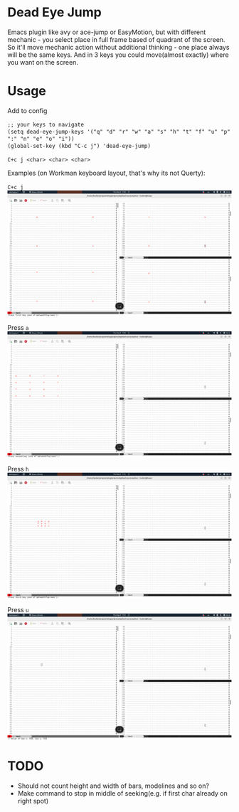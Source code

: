 # Dead Eye Jump

Emacs plugin like avy or ace-jump or EasyMotion, but with different mechanic - you select place in full frame based of quadrant of the screen.
So it'll move mechanic action without additional thinking - one place always will be the same keys.
And in 3 keys you could move(almost exactly) where you want on the screen.

# Usage

Add to config
```eslisp
;; your keys to navigate
(setq dead-eye-jump-keys '("q" "d" "r" "w" "a" "s" "h" "t" "f" "u" "p" ":" "n" "e" "o" "i"))
(global-set-key (kbd "C-c j") 'dead-eye-jump)
```

`C+c j <char> <char> <char>`

Examples (on Workman keyboard layout, that's why its not Querty):

`C+c j`
![1](./assets/1.png)

Press `a`
![2](./assets/2.png)

Press `h`
![3](./assets/3.png)

Press `u`
![4](./assets/4.png)

# TODO

* Should not count height and width of bars, modelines and so on?
* Make command to stop in middle of seeking(e.g. if first char already on right spot)
